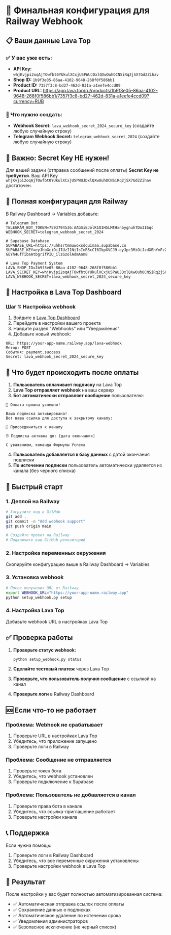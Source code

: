# 🎯 Финальная конфигурация для Railway Webhook

## 📋 Ваши данные Lava Top

### ✅ У вас уже есть:
- **API Key:** `whjKvjpi2oqAjTOwfbt0YUkulXCxjU5PWUJDxlQXwOuhOCNSiRq2jSX7Gd2Zihav`
- **Shop ID:** `1b9f3e05-86aa-4102-9648-268f0f586bb1`
- **Product ID:** `7357f3c8-bd27-462d-831a-a1eefe4ccd09`
- **Product URL:** https://app.lava.top/ru/products/1b9f3e05-86aa-4102-9648-268f0f586bb1/7357f3c8-bd27-462d-831a-a1eefe4ccd09?currency=RUB

### 🔑 Что нужно создать:
- **Webhook Secret:** `lava_webhook_secret_2024_secure_key` (создайте любую случайную строку)
- **Telegram Webhook Secret:** `telegram_webhook_secret_2024` (создайте любую случайную строку)

## 🚨 Важно: Secret Key НЕ нужен!

Для вашей задачи (отправка сообщений после оплаты) **Secret Key не требуется**. Ваш API Key `whjKvjpi2oqAjTOwfbt0YUkulXCxjU5PWUJDxlQXwOuhOCNSiRq2jSX7Gd2Zihav` достаточен.

## 📝 Полная конфигурация для Railway

В Railway Dashboard → Variables добавьте:

```env
# Telegram Bot
TELEGRAM_BOT_TOKEN=7593794536:AAGSiEJolK1O1H5LMtHxnbygnuhTDoII6qc
WEBHOOK_SECRET=telegram_webhook_secret_2024

# Supabase Database
SUPABASE_URL=https://uhhsrtmmuwoxsdquimaa.supabase.co
SUPABASE_KEY=eyJhbGciOiJIUzI1NiIsInR5cCI6IkpXVCJ9.eyJpc3MiOiJzdXBhYmFzZSIsInJlZiI6InVoaHNydG1tdXdveHNkcXVpbWFhIiwicm9sZSI6ImFub24iLCJpYXQiOjE3NTQ2OTMwMzcsImV4cCI6MjA3MDI2OTAzN30.5xxo6g-GEYh4ufTibaAtbgrifPIU_ilzGzolAdmAnm8

# Lava Top Payment System
LAVA_SHOP_ID=1b9f3e05-86aa-4102-9648-268f0f586bb1
LAVA_SECRET_KEY=whjKvjpi2oqAjTOwfbt0YUkulXCxjU5PWUJDxlQXwOuhOCNSiRq2jSX7Gd2Zihav
LAVA_WEBHOOK_SECRET=lava_webhook_secret_2024_secure_key
```

## 🔧 Настройка в Lava Top Dashboard

### Шаг 1: Настройка webhook
1. Войдите в [Lava Top Dashboard](https://app.lava.top)
2. Перейдите в настройки вашего проекта
3. Найдите раздел "Webhooks" или "Уведомления"
4. Добавьте новый webhook:

```
URL: https://your-app-name.railway.app/lava-webhook
Метод: POST
События: payment.success
Secret: lava_webhook_secret_2024_secure_key
```

## 🎯 Что будет происходить после оплаты

1. **Пользователь оплачивает подписку** на Lava Top
2. **Lava Top отправляет webhook** на ваш сервер
3. **Бот автоматически отправляет сообщение** пользователю:

```
🎉 Оплата прошла успешно!

Ваша подписка активирована!
Вот ваша ссылка для доступа к закрытому каналу:

🔗 Присоединиться к каналу

⏰ Подписка активна до: [дата окончания]

С уважением, команда Формулы Успеха
```

4. **Пользователь добавляется в базу данных** с датой окончания подписки
5. **По истечении подписки** пользователь автоматически удаляется из канала (без черного списка)

## 🚀 Быстрый старт

### 1. Деплой на Railway
```bash
# Загрузите код в GitHub
git add .
git commit -m "Add webhook support"
git push origin main

# Создайте проект на Railway
# Подключите ваш GitHub репозиторий
```

### 2. Настройка переменных окружения
Скопируйте конфигурацию выше в Railway Dashboard → Variables

### 3. Установка webhook
```bash
# После получения URL от Railway
export WEBHOOK_URL="https://your-app-name.railway.app"
python setup_webhook.py setup
```

### 4. Настройка Lava Top
Добавьте webhook URL в настройках Lava Top

## ✅ Проверка работы

1. **Проверьте статус webhook:**
   ```bash
   python setup_webhook.py status
   ```

2. **Сделайте тестовый платеж** через Lava Top

3. **Проверьте, что пользователь получил сообщение** с ссылкой на канал

4. **Проверьте логи** в Railway Dashboard

## 🆘 Если что-то не работает

### Проблема: Webhook не срабатывает
1. Проверьте URL в настройках Lava Top
2. Убедитесь, что приложение запущено
3. Проверьте логи в Railway

### Проблема: Сообщение не отправляется
1. Проверьте токен бота
2. Убедитесь, что webhook установлен
3. Проверьте подключение к Supabase

### Проблема: Пользователь не добавляется в канал
1. Проверьте права бота в канале
2. Убедитесь, что ссылка-приглашение работает
3. Проверьте настройки канала

## 📞 Поддержка

Если нужна помощь:
1. Проверьте логи в Railway Dashboard
2. Убедитесь, что все переменные окружения установлены
3. Проверьте настройки webhook в Lava Top

## 🎯 Результат

После настройки у вас будет полностью автоматизированная система:
- ✅ Автоматическая отправка ссылок после оплаты
- ✅ Сохранение данных о подписках
- ✅ Автоматическое удаление по истечении срока
- ✅ Уведомления администраторов
- ✅ Безопасное исключение (не черный список)
